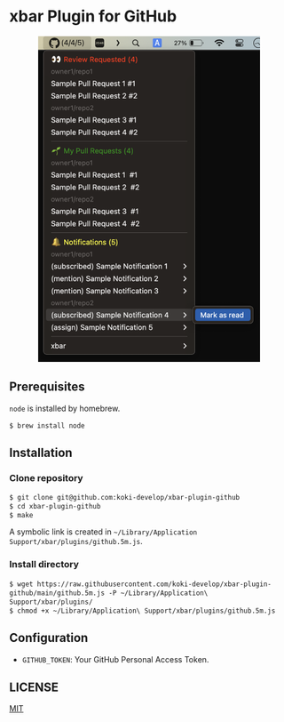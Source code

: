 # xbar Plugin for GitHub

<p align="center">
<img src="./screenshot.png" width="400p" />
</p>

## Prerequisites

`node` is installed by homebrew.

```console
$ brew install node
```

## Installation

### Clone repository

```console
$ git clone git@github.com:koki-develop/xbar-plugin-github
$ cd xbar-plugin-github
$ make
```

A symbolic link is created in `~/Library/Application Support/xbar/plugins/github.5m.js`.

### Install directory

```console
$ wget https://raw.githubusercontent.com/koki-develop/xbar-plugin-github/main/github.5m.js -P ~/Library/Application\ Support/xbar/plugins/
$ chmod +x ~/Library/Application\ Support/xbar/plugins/github.5m.js
```

## Configuration

- `GITHUB_TOKEN`: Your GitHub Personal Access Token.

## LICENSE

[MIT](./LICENSE)
